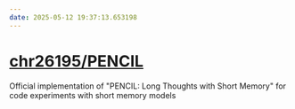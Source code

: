 ```yaml
---
date: 2025-05-12 19:37:13.653198
---
```


# [chr26195/PENCIL](https://github.com/chr26195/PENCIL)

Official implementation of "PENCIL: Long Thoughts with Short Memory" for code experiments with short memory models